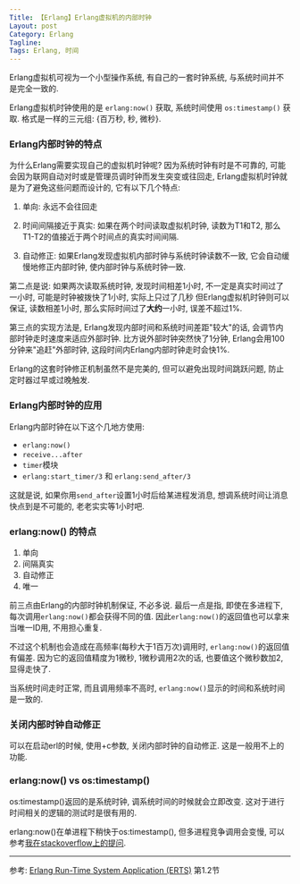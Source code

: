 ```yaml
---
Title: 【Erlang】Erlang虚拟机的内部时钟
Layout: post
Category: Erlang
Tagline: 
Tags: Erlang, 时间
---
```


Erlang虚拟机可视为一个小型操作系统, 有自己的一套时钟系统, 与系统时间并不是完全一致的.

Erlang虚拟机时钟使用的是 `erlang:now()` 获取, 系统时间使用 `os:timestamp()` 获取.
格式是一样的三元组: {百万秒, 秒, 微秒}.

### Erlang内部时钟的特点

为什么Erlang需要实现自己的虚拟机时钟呢? 因为系统时钟有时是不可靠的,
可能会因为联网自动对时或是管理员调时钟而发生突变或往回走,
Erlang虚拟机时钟就是为了避免这些问题而设计的, 它有以下几个特点:

1. 单向: 永远不会往回走

2. 时间间隔接近于真实: 如果在两个时间读取虚拟机时钟, 读数为T1和T2,
    那么T1-T2的值接近于两个时间点的真实时间间隔.

3. 自动修正: 如果Erlang发现虚拟机内部时钟与系统时钟读数不一致,
    它会自动缓慢地修正内部时钟, 使内部时钟与系统时钟一致.

第二点是说: 如果两次读取系统时钟, 发现时间相差1小时,
不一定是真实时间过了一小时, 可能是时钟被拨快了1小时, 实际上只过了几秒
但Erlang虚拟机时钟则可以保证, 读数相差1小时, 那么实际时间过了**大约**一小时,
误差不超过1%.

第三点的实现方法是, Erlang发现内部时间和系统时间差距"较大"的话,
会调节内部时钟走时速度来适应外部时钟. 比方说外部时钟突然快了1分钟,
Erlang会用100分钟来"追赶"外部时钟, 这段时间内Erlang内部时钟走时会快1%.

Erlang的这套时钟修正机制虽然不是完美的, 但可以避免出现时间跳跃问题,
防止定时器过早或过晚触发.

### Erlang内部时钟的应用

Erlang内部时钟在以下这个几地方使用:

* `erlang:now()`
* `receive...after`
* `timer`模块
* `erlang:start_timer/3` 和 `erlang:send_after/3`

这就是说, 如果你用`send_after`设置1小时后给某进程发消息,
想调系统时间让消息快点到是不可能的, 老老实实等1小时吧.

### erlang:now() 的特点

1. 单向
2. 间隔真实
3. 自动修正
4. 唯一

前三点由Erlang的内部时钟机制保证, 不必多说. 最后一点是指, 即使在多进程下,
每次调用`erlang:now()`都会获得不同的值.
因此`erlang:now()`的返回值也可以拿来当唯一ID用, 不用担心重复.

不过这个机制也会造成在高频率(每秒大于1百万次)调用时, `erlang:now()`的返回值有偏差.
因为它的返回值精度为1微秒, 1微秒调用2次的话, 也要值这个微秒数加2, 显得走快了.

当系统时间走时正常, 而且调用频率不高时, `erlang:now()`显示的时间和系统时间是一致的.

### 关闭内部时钟自动修正

可以在启动erl的时候, 使用+c参数, 关闭内部时钟的自动修正. 这是一般用不上的功能.

### erlang:now() vs os:timestamp()

os:timestamp()返回的是系统时钟, 调系统时间的时候就会立即改变.
这对于进行时间相关的逻辑的测试时是很有用的.

erlang:now()在单进程下稍快于os:timestamp(), 但多进程竞争调用会变慢,
可以参考[我在stackoverflow上的提问](http://stackoverflow.com/questions/17399544/erlangnow-0-is-faster-than-ostimestamp-0).

---------------

参考: [Erlang Run-Time System Application (ERTS)](http://www.erlang.org/doc/apps/erts/erts.pdf) 第1.2节

